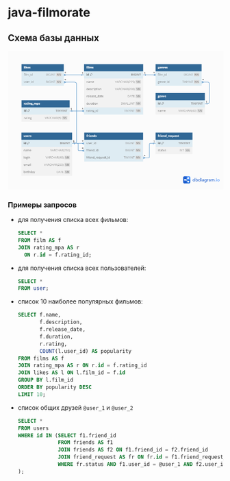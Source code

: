 # java-filmorate
## Схема базы данных
![database schema](dbschema.png)


### Примеры запросов

- для получения списка всех фильмов:
  ```sql
  SELECT *
  FROM film AS f
  JOIN rating_mpa AS r 
    ON r.id = f.rating_id;
  ```
- для получения списка всех пользователей:
  ```sql
  SELECT *
  FROM user;
  ```
- список 10 наиболее популярных фильмов:
  ```sql
  SELECT f.name,
         f.description,
         f.release_date,
         f.duration,
         r.rating,
         COUNT(l.user_id) AS popularity
  FROM films AS f
  JOIN rating_mpa AS r ON r.id = f.rating_id
  JOIN likes AS l ON l.film_id = f.id
  GROUP BY l.film_id
  ORDER BY popularity DESC
  LIMIT 10;
  ```
- список общих друзей `@user_1` и `@user_2`
  ```sql
  SELECT *
  FROM users
  WHERE id IN (SELECT f1.friend_id
               FROM friends AS f1
               JOIN friends AS f2 ON f1.friend_id = f2.friend_id
               JOIN friend_request AS fr ON fr.id = f1.friend_request_id AND fr.id = f2.friend_request_id
               WHERE fr.status AND f1.user_id = @user_1 AND f2.user_id = @user_2
  );
  ```